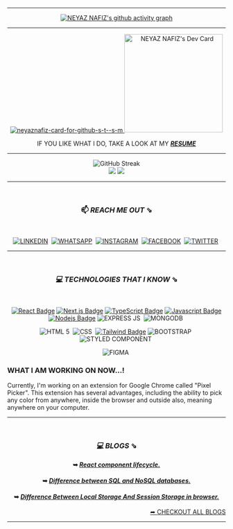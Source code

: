 <hr>
 
<div align="center">
 
  [![NEYAZ NAFIZ's github activity graph](https://activity-graph.herokuapp.com/graph?username=neyaznafiz&bg_color=dark&color=777777&line=5194f0&point=5194f0&area=&hide_border=true)](https://github.com/NoobMahbub/github-readme-activity-graph)
 
 <hr>

 <a href="https://neyaznafiz.info/" target="_blank"> ![neyaznafiz-card-for-github-s-t--s-m](https://user-images.githubusercontent.com/92919697/203328205-54cfe3f3-d610-4c68-9742-e91bd3036f91.png) </a><a href="https://app.daily.dev/neyaznafiz"><img src="https://api.daily.dev/devcards/eefc3b6f16304532906cff0456a27984.png?r=qkf" width="227" alt="NEYAZ NAFIZ's Dev Card"/></a>
 
  IF YOU LIKE WHAT I DO, TAKE A LOOK AT MY **_<a href="https://drive.google.com/file/d/1RJKQbna1BbNCASHx2zt32oz1uYC2_t0B/view?usp=sharing" target="_blank">RESUME</a>_**
 
<!-- ![neyaznafiz-card-for-github-s-t--s-m](https://user-images.githubusercontent.com/92919697/203327940-1ec4023d-0475-4334-8b00-7ef6b86e111c.png)  -->
 
<!--  ![neyaznafiz-card-for-github-small-transp](https://user-images.githubusercontent.com/92919697/203007944-316e1bd7-5c18-4a96-a12f-3ac0340ba473.png) -->
 
<!--  ![neyaznafiz-card-for-all-crop](https://user-images.githubusercontent.com/92919697/199110379-744dd13c-231a-47ab-b831-044b934cb4e2.png) -->
 
<!--  ![webpage](https://user-images.githubusercontent.com/92919697/202865971-3e140e74-8a0d-40be-8f2b-f19e98b3acdd.png) -->
 
<!--  ![ezgif-4-198654169e](https://user-images.githubusercontent.com/92919697/158129322-2403dc29-39ce-4ed5-aab2-13feacc46f79.gif) -->
 
 
<!-- ![neyaz- neon-logo (2)](https://user-images.githubusercontent.com/92919697/200193687-5b45957d-4d2d-4412-9771-8e679fbb7a27.png) -->

<!--  ![neyaz- neon-logo (1)](https://user-images.githubusercontent.com/92919697/200193647-8325d11a-d4ae-4dfc-afbf-540e070a5af2.png) -->


<!-- ![neyaznafiz-card](https://user-images.githubusercontent.com/92919697/196685978-76e7be67-337f-41e3-a990-7d8a65aad786.png) -->
 
<!-- ![n-logo-size-edited](https://user-images.githubusercontent.com/92919697/199102799-1ea1f54b-efad-4140-b2c1-1996e23116eb.png) -->

<!-- ![e-m-f-i](https://user-images.githubusercontent.com/92919697/199103790-05ce180b-4433-4931-90de-50923ab2b637.png) -->



 
 <hr>

  
 ![GitHub Streak](https://github-readme-streak-stats.herokuapp.com/?user=neyaznafiz&theme=graywhite) </br>
 <img src="https://github-readme-stats.vercel.app/api?username=neyaznafiz&show_icons=true&theme=graywhite&line_height=40"> <img src="https://github-readme-stats.vercel.app/api/top-langs/?username=neyaznafiz&theme=graywhite&hide_langs_below=1">
 
<!--  <img width="500"  src="https://github-readme-stats.vercel.app/api/top-langs?username=neyaznafiz&show_icons=true&locale=en&layout=compact" alt="NEYAZ NAFIZ" /> -->
 
<!--  (https://github.com/DenverCoder1/github-readme-streak-stats) -->
<!--  <img src="https://github-readme-stats.vercel.app/api/top-langs/?username=neyaznafiz&theme=graywhite&hide_langs_below=1"> -->
 
 
 
<hr>

</br>

### 📫  *REACH ME OUT* ⇘

</br>

  <a href="https://www.linkedin.com/in/neyaznafiz/">![LINKEDIN](https://img.shields.io/badge/LinkedIn-0077B5?style=for-the-badge&logo=linkedin&logoColor=white)</a>&nbsp;
 <a href="https://wa.me/+8801303246616" target='_blank'>![WHATSAPP](https://img.shields.io/badge/WhatsApp-25D366?style=for-the-badge&logo=whatsapp&logoColor=white)</a>&nbsp;
  <a href="https://instagram.com/neyaznafiz">![INSTAGRAM](	https://img.shields.io/badge/Instagram-E4405F?style=for-the-badge&logo=instagram&logoColor=white)</a>&nbsp;
  <a href="https://www.facebook.com/neyaznafiz">![FACEBOOK](https://img.shields.io/badge/Facebook-1877F2?style=for-the-badge&logo=facebook&logoColor=white)</a>&nbsp;
 <a href="https://twitter.com/neyaznafiz">![TWITTER](https://img.shields.io/badge/Twitter-1DA1F2?style=for-the-badge&logo=twitter&logoColor=white)</a>&nbsp;
 
              
 
<!--  [![Mail Badge](https://img.shields.io/badge/Microsoft_Outlook-0078D4?style=for-the-badge&logo=microsoft-outlook&logoColor=white)](mailto:neyaznafiz@outlook.com) -->

<!--  <a href="https://dev.to/neyaznafiz">![DEV.TO](https://img.shields.io/badge/dev.to-0A0A0A?style=for-the-badge&logo=devdotto&logoColor=white)</a>&nbsp; -->


<!-- <a href="https://github.com/neyaznafiz">![GITHUB](https://img.shields.io/badge/GitHub-100000?style=for-the-badge&logo=github&logoColor=white)</a>&nbsp; -->

<!-- <a href="https://pin.it/vBy1PNg">![PINTEREST](https://img.shields.io/badge/Pinterest-%23E60023.svg?&style=for-the-badge&logo=Pinterest&logoColor=white)</a>&nbsp; -->


<hr>
</br>

### *💻 TECHNOLOGIES THAT I KNOW* ⇘

</br>

[![React Badge](https://img.shields.io/badge/-React-61DBFB?style=for-the-badge&labelColor=black&logo=react&logoColor=61DBFB)](#)
[![Next.js Badge](https://img.shields.io/badge/next.js-000000?style=for-the-badge&logo=nextdotjs&logoColor=white)](#)
[![TypeScript Badge](https://img.shields.io/badge/TypeScript-007ACC?style=for-the-badge&logo=typescript&logoColor=white)](#)
[![Javascript Badge](https://img.shields.io/badge/-Javascript-F0DB4F?style=for-the-badge&labelColor=black&logo=javascript&logoColor=F0DB4F)](#)
[![Nodejs Badge](https://img.shields.io/badge/-Nodejs-3C873A?style=for-the-badge&labelColor=black&logo=node.js&logoColor=3C873A)](#)
![EXPRESS JS](https://img.shields.io/badge/Express.js-000000?style=for-the-badge&logo=express&logoColor=white)&nbsp;
![MONGODB](https://img.shields.io/badge/MongoDB-4EA94B?style=for-the-badge&logo=mongodb&logoColor=white)&nbsp;
<!-- [![SASS Badge](https://img.shields.io/badge/Sass-CC6699?style=for-the-badge&logo=sass&logoColor=white)](#) -->
![HTML 5](https://img.shields.io/badge/HTML5-E34F26?style=for-the-badge&logo=html5&logoColor=white)&nbsp;
![CSS](https://img.shields.io/badge/CSS3-1572B6?style=for-the-badge&logo=css3&logoColor=white)&nbsp;
[![Tailwind Badge](https://img.shields.io/badge/Tailwind%20CSS-092749?style=for-the-badge&logo=tailwindcss&logoColor=06B6D4&labelColor=000000)](#)
![BOOTSTRAP](https://img.shields.io/badge/Bootstrap-563D7C?style=for-the-badge&logo=bootstrap&logoColor=white)&nbsp;
![STYLED COMPONENT](https://img.shields.io/badge/styled--components-000000?style=for-the-badge&logo=styled-components&logoColor=white)&nbsp;
<!-- ![FIREBASE](https://img.shields.io/badge/firebase-ffca28?style=for-the-badge&logo=firebase&logoColor=black)&nbsp; -->
<!-- ![VERCEL](https://img.shields.io/badge/Vercel-000000?style=for-the-badge&logo=vercel&logoColor=white)&nbsp; -->
<!-- ![HEROKU](https://img.shields.io/badge/Heroku-430098?style=for-the-badge&logo=heroku&logoColor=white)&nbsp; -->
<!-- ![NETLIFY](https://img.shields.io/badge/Netlify-00C7B7?style=for-the-badge&logo=netlify&logoColor=white) -->
![FIGMA](	https://img.shields.io/badge/Figma-F24E1E?style=for-the-badge&logo=figma&logoColor=white)&nbsp;
<!-- ![VSCODE](https://img.shields.io/badge/VSCode-0078D4?style=for-the-badge&logo=visual%20studio%20code&logoColor=white	) -->

<div align="start">
 
 ### WHAT I AM WORKING ON NOW...!
 Currently, I'm working on an extension for Google Chrome called "Pixel Picker". This extension has several advantages, including the ability to pick any color from anywhere, inside the browser and outside also, meaning anywhere on your computer.

</div>

<hr>
<!-- 
![PYTHON](https://img.shields.io/badge/Python-FFD43B?style=for-the-badge&logo=python&logoColor=blue)&nbsp;
![PYCHARM](https://img.shields.io/badge/PyCharm-000000.svg?&style=for-the-badge&logo=PyCharm&logoColor=white)&nbsp; 
![VISUAL STUDIO CODE](https://img.shields.io/badge/Visual_Studio_Code-0078D4?style=for-the-badge&logo=visual%20studio%20code&logoColor=white)&nbsp;
![CANVA](https://img.shields.io/badge/Canva-%2300C4CC.svg?&style=for-the-badge&logo=Canva&logoColor=white)&nbsp;
[![Git](https://img.shields.io/badge/Git-F05032?style=for-the-badge&logo=git&logoColor=white)](#)
[![GitHub](https://img.shields.io/badge/GitHub-100000?style=for-the-badge&logo=github&logoColor=white)](#)
-->

 </br>

### *💻 BLOGS* ⇘

#### ➥ *[React component lifecycle.](https://dev.to/neyaznafiz/react-component-lifecycle-3pee)*
#### ➥ *[Difference between SQL and NoSQL databases.](https://dev.to/neyaznafiz/difference-between-sql-and-nosql-databases-458j)*
#### ➥ *[Difference Between Local Storage And Session Storage in browser.](https://dev.to/neyaznafiz/difference-between-local-storage-and-session-storage-in-browser-1a5m)*

<div align="end">
 <a href='https://dev.to/neyaznafiz'> ➦ CHECKOUT ALL BLOGS <a/>
</div>

<hr>

<!-- [![NEYAZ NAFIZ's github activity graph](https://activity-graph.herokuapp.com/graph?username=neyaznafiz&bg_color=dark&color=777777&line=5194f0&point=5194f0&area=&hide_border=)](https://github.com/NoobMahbub/github-readme-activity-graph) -->
 
 
 
<!-- ------------------------------------------  -->
 

 
<!-- -----------------------------------------  -->
 

</div>

<!-- <hr> -->
